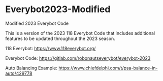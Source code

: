 # Everybot2023-Modified
Modified 2023 Everybot Code

This is a version of the 2023 118 Everybot Code that includes additional features to be updated throughout the 2023 season.

118 Everybot: https://www.118everybot.org/

Everybot Code: https://gitlab.com/robonautseverybot/everybot-2023

Auto Balancing Example: https://www.chiefdelphi.com/t/psa-balance-in-auto/429778
